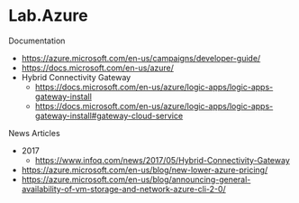# Lab.Azure


Documentation
* https://azure.microsoft.com/en-us/campaigns/developer-guide/
* https://docs.microsoft.com/en-us/azure/
* Hybrid Connectivity Gateway
  * https://docs.microsoft.com/en-us/azure/logic-apps/logic-apps-gateway-install
  * https://docs.microsoft.com/en-us/azure/logic-apps/logic-apps-gateway-install#gateway-cloud-service


News Articles
* 2017
  * https://www.infoq.com/news/2017/05/Hybrid-Connectivity-Gateway
* https://azure.microsoft.com/en-us/blog/new-lower-azure-pricing/
* https://azure.microsoft.com/en-us/blog/announcing-general-availability-of-vm-storage-and-network-azure-cli-2-0/


